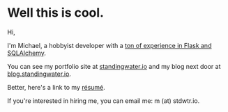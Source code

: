# Well this is cool.

Hi,

I'm Michael, a hobbyist developer with a [ton of experience in Flask and
SQLAlchemy][0].

You can see my portfolio site at [standingwater.io][1] and my blog next door at
[blog.standingwater.io][2].

Better, here's a link to my [résumé][3].

If you're interested in hiring me, you can email me: m (at) stdwtr.io.

[0]: https://github.com/malan88/icc
[1]: https://stdwtr.io
[2]: https://blog.standingwater.io
[3]: https://github.com/malan88/resume/blob/master/main.pdf
